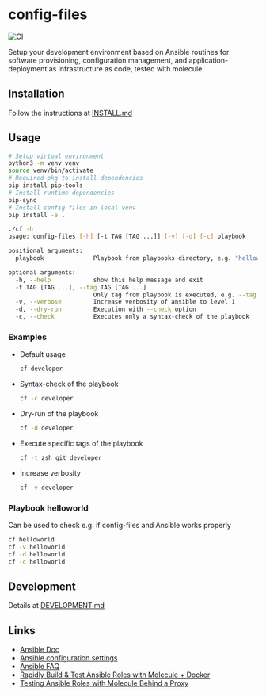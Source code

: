 # config-files

[![CI](https://github.com/cmuck/config-files/actions/workflows/ci.yml/badge.svg?event=schedule)](https://github.com/cmuck/config-files/actions/workflows/ci.yml)

Setup your development environment based on Ansible routines for software provisioning, configuration management, and
application-deployment as infrastructure as code, tested with molecule.

## Installation

Follow the instructions at [INSTALL.md](./INSTALL.md)

## Usage

```sh
# Setup virtual environment
python3 -m venv venv
source venv/bin/activate
# Required pkg to install dependencies
pip install pip-tools
# Install runtime dependencies
pip-sync
# Install config-files in local venv
pip install -e .

```

```sh
./cf -h
usage: config-files [-h] [-t TAG [TAG ...]] [-v] [-d] [-c] playbook

positional arguments:
  playbook              Playbook from playbooks directory, e.g. "helloworld"

optional arguments:
  -h, --help            show this help message and exit
  -t TAG [TAG ...], --tag TAG [TAG ...]
                        Only tag from playbook is executed, e.g. --tag zsh git
  -v, --verbose         Increase verbosity of ansible to level 1
  -d, --dry-run         Execution with --check option
  -c, --check           Executes only a syntax-check of the playbook
```

### Examples

- Default usage

  ```sh
  cf developer
  ```

- Syntax-check of the playbook

  ```sh
  cf -c developer
  ```

- Dry-run of the playbook

  ```sh
  cf -d developer
  ```

- Execute specific tags of the playbook

  ```sh
  cf -t zsh git developer
  ```

- Increase verbosity

  ```sh
  cf -v developer
  ```

### Playbook helloworld

Can be used to check e.g. if config-files and Ansible works properly

```sh
cf helloworld
cf -v helloworld
cf -d helloworld
cf -c helloworld
```

## Development

Details at [DEVELOPMENT.md](./DEVELOPMENT.md)

## Links

- [Ansible Doc](https://docs.ansible.com/)
- [Ansible configuration settings](https://docs.ansible.com/ansible/2.8/reference_appendices/config.html)
- [Ansible FAQ](https://docs.ansible.com/ansible/latest/reference_appendices/faq.html)
- [Rapidly Build & Test Ansible Roles with Molecule + Docker](https://www.youtube.com/watch?v=DAnMyBZ8-Qs)
- [Testing Ansible Roles with Molecule Behind a Proxy](https://renaudmarti.net/posts/molecule-proxy-support/)
